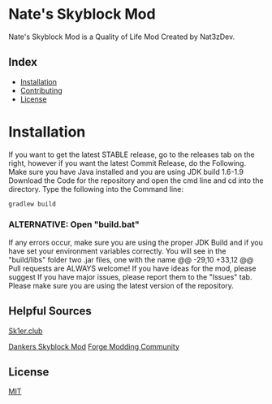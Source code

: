 # Nate's Skyblock Mod
Nate's Skyblock Mod is a Quality of Life Mod Created by Nat3zDev.

## Index
* [Installation](#Installation)
* [Contributing](#Contributing)
* [License](#license)

# Installation
If you want to get the latest STABLE release, go to the releases tab on the right, however if you want the latest Commit Release, do the Following.
Make sure you have Java installed and you are using JDK build 1.6-1.9
Download the Code for the repository and open the cmd line and cd into the directory.
Type the following into the Command line:
```bash
gradlew build
```
### ALTERNATIVE: Open "build.bat"

If any errors occur, make sure you are using the proper JDK Build and if you have set your environment variables correctly.
You will see in the "build/libs" folder two .jar files, one with the name
@@ -29,10 +33,12 @@ Pull requests are ALWAYS welcome! If you have ideas for the mod, please suggest
If you have major issues, please report them to the "Issues" tab.
Please make sure you are using the latest version of the repository.


## Helpful Sources
[Sk1er.club](https://sk1er.club/discord)

[Dankers Skyblock Mod](https://discord.gg/mxA7sSX9q3)
[Forge Modding Community](https://discord.gg/UvedJ9m)

## License
[MIT](https://choosealicense.com/licenses/mit/)
